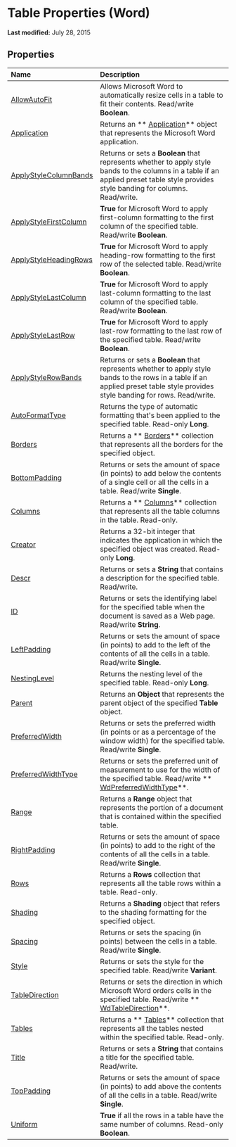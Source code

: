 
# Table Properties (Word)

 **Last modified:** July 28, 2015


## Properties



|**Name**|**Description**|
|:-----|:-----|
| [AllowAutoFit](e8894734-68b3-60bb-7623-9497e4e99e10.md)|Allows Microsoft Word to automatically resize cells in a table to fit their contents. Read/write  **Boolean**.|
| [Application](d97d2afc-fdc0-aad8-584d-ad960e1e41bd.md)|Returns an  ** [Application](d1cf6f8f-4e88-bf01-93b4-90a83f79cb44.md)** object that represents the Microsoft Word application.|
| [ApplyStyleColumnBands](da3a77b6-ae71-9552-b04c-06b8812c1dcd.md)|Returns or sets a  **Boolean** that represents whether to apply style bands to the columns in a table if an applied preset table style provides style banding for columns. Read/write.|
| [ApplyStyleFirstColumn](9802ff74-321d-a44c-2cac-9f17b91210d2.md)| **True** for Microsoft Word to apply first-column formatting to the first column of the specified table. Read/write **Boolean**.|
| [ApplyStyleHeadingRows](1c7fb6d5-9010-fded-d882-388d1e631da2.md)| **True** for Microsoft Word to apply heading-row formatting to the first row of the selected table. Read/write **Boolean**.|
| [ApplyStyleLastColumn](db47720e-0351-c48d-6ebe-a149f2b8c84f.md)| **True** for Microsoft Word to apply last-column formatting to the last column of the specified table. Read/write **Boolean**.|
| [ApplyStyleLastRow](007ac0c4-bec8-9c48-99e2-017567415193.md)| **True** for Microsoft Word to apply last-row formatting to the last row of the specified table. Read/write **Boolean**.|
| [ApplyStyleRowBands](2957cc86-2248-ac7d-f4ae-16294c518b90.md)|Returns or sets a  **Boolean** that represents whether to apply style bands to the rows in a table if an applied preset table style provides style banding for rows. Read/write.|
| [AutoFormatType](366dbfab-f40e-b570-d174-96f4fe07a063.md)|Returns the type of automatic formatting that's been applied to the specified table. Read-only  **Long**.|
| [Borders](904bce6b-db91-32be-f65d-7200f9a63be8.md)|Returns a  ** [Borders](6dd1d4cc-2dcf-22c7-a299-4721a5543ba3.md)** collection that represents all the borders for the specified object.|
| [BottomPadding](d4e37a85-d194-8d19-c43f-09d30187e007.md)|Returns or sets the amount of space (in points) to add below the contents of a single cell or all the cells in a table. Read/write  **Single**.|
| [Columns](6f4c70ef-032d-7f05-1b21-c5c86af804bd.md)|Returns a  ** [Columns](7c2d1353-cbc4-a162-83a1-6cac1300266f.md)** collection that represents all the table columns in the table. Read-only.|
| [Creator](0f6c6ea5-ba19-8c47-edca-db3517149f82.md)|Returns a 32-bit integer that indicates the application in which the specified object was created. Read-only  **Long**.|
| [Descr](745b446c-1371-35d5-d6bd-8ad6aa4867fe.md)|Returns or sets a  **String** that contains a description for the specified table. Read/write.|
| [ID](f14f821b-43d6-9855-e0ab-c6420ff211c5.md)|Returns or sets the identifying label for the specified table when the document is saved as a Web page. Read/write  **String**.|
| [LeftPadding](ad047ad0-7a50-6905-9e60-3a2275e49a62.md)|Returns or sets the amount of space (in points) to add to the left of the contents of all the cells in a table. Read/write  **Single**.|
| [NestingLevel](419522f9-f102-88ef-5bf8-29f4896de5ae.md)|Returns the nesting level of the specified table. Read-only  **Long**.|
| [Parent](a4ca3483-3121-0169-6251-07d23faa118a.md)|Returns an  **Object** that represents the parent object of the specified **Table** object.|
| [PreferredWidth](15c3d169-9c61-fb70-3cc6-15f385bab8c0.md)|Returns or sets the preferred width (in points or as a percentage of the window width) for the specified table. Read/write  **Single**.|
| [PreferredWidthType](92954057-5ecd-3d43-c547-e1e1a6c83904.md)|Returns or sets the preferred unit of measurement to use for the width of the specified table. Read/write  ** [WdPreferredWidthType](611b2b0f-064d-7a00-108b-e282f6539a48.md)**.|
| [Range](6352ee1a-7047-5efe-91ec-faa90eedcd0c.md)|Returns a  **Range** object that represents the portion of a document that is contained within the specified table.|
| [RightPadding](a41681da-9a11-9b45-fcff-495208a3ab25.md)|Returns or sets the amount of space (in points) to add to the right of the contents of all the cells in a table. Read/write  **Single**.|
| [Rows](e4cc7541-15fe-97b6-0fe6-90d561a85420.md)|Returns a  **Rows** collection that represents all the table rows within a table. Read-only.|
| [Shading](0c5c0ebe-d7cb-ff55-c77c-2c0c36a6c98a.md)|Returns a  **Shading** object that refers to the shading formatting for the specified object.|
| [Spacing](56444e6f-70b6-c815-9098-e6e3ac2d6c3b.md)|Returns or sets the spacing (in points) between the cells in a table. Read/write  **Single**.|
| [Style](5b375f41-99da-314e-f8c3-d440c6153419.md)|Returns or sets the style for the specified table. Read/write  **Variant**.|
| [TableDirection](3062731b-a334-927d-3871-f845cfb662ac.md)|Returns or sets the direction in which Microsoft Word orders cells in the specified table. Read/write  ** [WdTableDirection](9c99561c-e245-4ca1-8da2-fb93773ad2b3.md)**.|
| [Tables](aba332ae-49aa-4575-8f33-66ca0c647d26.md)|Returns a  ** [Tables](068a3d0f-0b19-3927-cb0a-7fb0d0fd8e52.md)** collection that represents all the tables nested within the specified table. Read-only.|
| [Title](a7b8437a-3882-1301-4235-7491156aca3a.md)|Returns or sets a  **String** that contains a title for the specified table. Read/write.|
| [TopPadding](005453cf-019e-c404-3114-c555cf5a1310.md)|Returns or sets the amount of space (in points) to add above the contents of all the cells in a table. Read/write  **Single**.|
| [Uniform](a156bedf-5426-be4c-b961-84a038f9bfd6.md)| **True** if all the rows in a table have the same number of columns. Read-only **Boolean**.|
